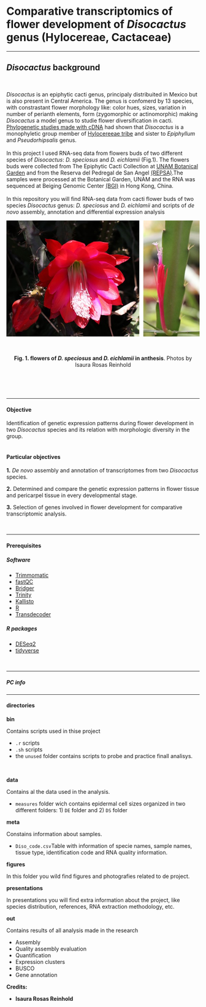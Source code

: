 
# **Comparative transcriptomics of flower development of *Disocactus* genus (Hylocereae, Cactaceae)**

---


## *Disocactus* background
<br>

*Disocactus* is an epiphytic cacti genus, principaly distribuited in Mexico but is also present in Central America. The genus is confomerd by 13 species, with constrastant flower morphology like: color hues, sizes, variation in number of perianth elements, form (zygomorphic or actinomorphic) making *Disocactus* a model genus to studie flower diversification in cacti. [Phylogenetic studies made with cDNA](https://bioone.org/journals/willdenowia/volume-46/issue-1/wi.46.46112/Molecular-phylogeny-and-taxonomy-of-the-genus-iDisocactus-i-iCactaceae/10.3372/wi.46.46112.full) had shown that *Disocactus* is a monophyletic group member of [Hylocereeae tribe](https://www.researchgate.net/publication320829990_A_phylogenetic_framework_for_the_Hylocereeae_Cactaceae_and_implications_for_the_circumscription_of_the_genera) and sister to *Epiphyllum* and *Pseudorhipsalis* genus.<br>
<br>
In this project I used RNA-seq data from flowers buds of two different species of *Disocactus*: *D. speciosus* and *D. eichlamii* (Fig.1).  The flowers buds were collected from The Epiphytic Cacti Collection at [UNAM Botanical Garden](http://www.ib.unam.mx/jardin/) and from the Reserva del Pedregal de San Angel [(REPSA)](http://www.repsa.unam.mx/).The samples were processed at the Botanical Garden, UNAM and the RNA was sequenced at Beiging Genomic Center [(BGI)](BGI) in Hong Kong, China.<br>
<br>
In this repository you will find RNA-seq data from cacti flower buds of two species *Disocactus* genus: *D. speciosus* and *D. eichlamii* and scripts of  *de novo* assembly, annotation and differential expression analysis

<p align="center">
<img src="flores.jpg" width="800">
</p>



<br>
<center>

**Fig. 1. flowers of *D. speciosus* and *D. eichlamii* in anthesis**. Photos by Isaura Rosas Reinhold </center>


<br>
<br>
<br>

---
#### Objective

Identification of genetic expression patterns during flower development in two *Disocactus* species and its relation with morphologic diversity in the group.
<br>
<br>
#### Particular objectives <br>

**1.** *De novo* assembly and annotation of transcriptomes from two *Disocactus* species.


**2.** Determined and compare the genetic expression patterns in flower tissue and pericarpel tissue in every developmental stage.


**3.** Selection of genes involved in flower development for comparative transcriptomic analysis.

<br>

---
#### Prerequisites
##### Software
- [Trimmomatic](http://www.usadellab.org/cms/?page=trimmomatic)<br>
- [fastQC](https://www.bioinformatics.babraham.ac.uk/projects/fastqc/)<br>
- [Bridger](https://genomebiology.biomedcentral.com/articles/10.1186/s13059-015-0596-2)<br>
- [Trinity](https://github.com/trinityrnaseq/trinityrnaseq/wiki)<br>
- [Kallisto](https://pachterlab.github.io/kallisto) <br>
- [R](https://www.r-project.org/)<br>
- [Transdecoder](https://github.com/TransDecoder/TransDecoder/wiki)<br>


##### R packages
- [DESeq2](https://bioconductor.org/packages/release/bioc/html/DESeq2.html)<br>
- [tidyverse](https://www.tidyverse.org/)
<br>

---
##### PC info <br>


---
#### directories

 **bin**

Contains scripts used in thise project

 - ```.r``` scripts
 - ```.sh```  scripts
 - the ```unused``` folder contains scripts to probe and practice finall analisys.
<br>


 **data** <br>

Contains al the data used in the analysis.

- ```measures``` folder wich contains epidermal cell sizes organized in two different folders: 1) ```DE``` folder and 2) ```DS``` folder

**meta**<br>

Constains information about samples. <br>

- ```Diso_code.csv```Table with information of specie names, sample names, tissue type, identification code and RNA quality information.


**figures**

In this folder you wild find figures and photografies related to de project.


**presentations**

In presentations you will find extra information about the project, like species distribution, references, RNA extraction methodology, etc.


**out** <br>

Contains results of all analysis made in the research

- Assembly
- Quality assembly evaluation
- Quantification
- Expression clusters
- BUSCO
- Gene annotation



**Credits:**

* **Isaura Rosas Reinhold**
